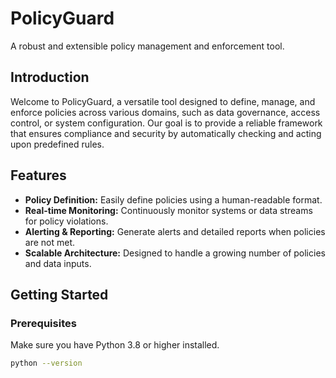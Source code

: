 # PolicyGuard

A robust and extensible policy management and enforcement tool.

## Introduction

Welcome to PolicyGuard, a versatile tool designed to define, manage, and enforce policies across various domains, such as data governance, access control, or system configuration. Our goal is to provide a reliable framework that ensures compliance and security by automatically checking and acting upon predefined rules.

## Features

- **Policy Definition:** Easily define policies using a human-readable format.
- **Real-time Monitoring:** Continuously monitor systems or data streams for policy violations.
- **Alerting & Reporting:** Generate alerts and detailed reports when policies are not met.
- **Scalable Architecture:** Designed to handle a growing number of policies and data inputs.

## Getting Started

### Prerequisites

Make sure you have Python 3.8 or higher installed.

```bash
python --version